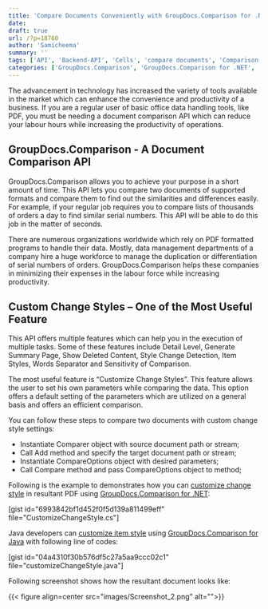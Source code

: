 ```yaml
---
title: 'Compare Documents Conveniently with GroupDocs.Comparison for .NET and Java'
date: 
draft: true
url: /?p=18760
author: 'Samicheema'
summary: ''
tags: ['API', 'Backend-API', 'Cells', 'compare documents', 'Comparison', 'comparison api', 'PDF', 'PDF Document', 'Presentation', 'Slides', 'Spreadsheet', 'Word Processing', 'Words']
categories: ['GroupDocs.Comparison', 'GroupDocs.Comparison for .NET', 'GroupDocs.Comparison for Java', 'GroupDocs.Comparison Product Family']
---
```


The advancement in technology has increased the variety of tools available in the market which can enhance the convenience and productivity of a business. If you are a regular user of basic office data handling tools, like PDF, you must be needing a document comparison API which can reduce your labour hours while increasing the productivity of operations.

## GroupDocs.Comparison - A Document Comparison API

GroupDocs.Comparison allows you to achieve your purpose in a short amount of time. This API lets you compare two documents of supported formats and compare them to find out the similarities and differences easily. For example, if your regular job requires you to compare lists of thousands of orders a day to find similar serial numbers. This API will be able to do this job in the matter of seconds.

There are numerous organizations worldwide which rely on PDF formatted programs to handle their data. Mostly, data management departments of a company hire a huge workforce to manage the duplication or differentiation of serial numbers of orders. GroupDocs.Comparison helps these companies in minimizing their expenses in the labour force while increasing productivity.

## Custom Change Styles – One of the Most Useful Feature

This API offers multiple features which can help you in the execution of multiple tasks. Some of these features include Detail Level, Generate Summary Page, Show Deleted Content, Style Change Detection, Item Styles, Words Separator and Sensitivity of Comparison.

The most useful feature is “Customize Change Styles”. This feature allows the user to set his own parameters while comparing the data. This option offers a default setting of the parameters which are utilized on a general basis and offers an efficient comparison.

You can follow these steps to compare two documents with custom change style settings:

*   Instantiate Comparer object with source document path or stream;
*   Call Add method and specify the target document path or stream;
*   Instantiate CompareOptions object with desired parameters;
*   Call Compare method and pass CompareOptions object to method;

Following is the example to demonstrates how you can [customize change style](https://docs.groupdocs.com/display/comparisonnet/Customize+changes+styles) in resultant PDF using [GroupDocs.Comparison for .NET](https://products.groupdocs.com/comparison/net):

\[gist id="6993842bf1d452f0f5d139a811499eff" file="CustomizeChangeStyle.cs"\]

Java developers can [customize item style](https://docs.groupdocs.com/display/comparisonjava/Comparison+Settings#ComparisonSettings-Itemstylessetting) using [GroupDocs.Comparison for Java](https://products.groupdocs.com/comparison/java) with following line of codes:

\[gist id="04a4310f30b576df5c27a5aa9ccc02c1" file="customizeChangeStyle.java"\]

Following screenshot shows how the resultant document looks like:



{{< figure align=center src="images/Screenshot_2.png" alt="">}}




